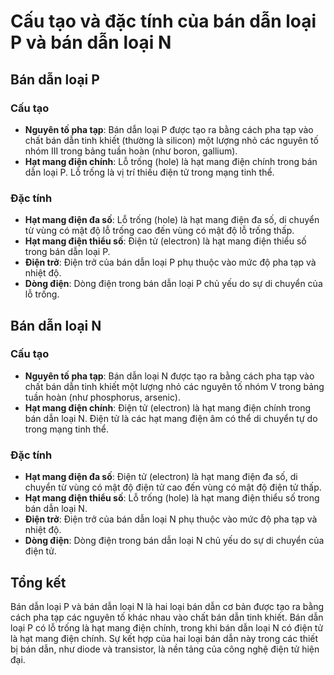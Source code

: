 # Cấu tạo và đặc tính của bán dẫn loại P và bán dẫn loại N

## Bán dẫn loại P

### Cấu tạo
- **Nguyên tố pha tạp**: Bán dẫn loại P được tạo ra bằng cách pha tạp vào chất bán dẫn tinh khiết (thường là silicon) một lượng nhỏ các nguyên tố nhóm III trong bảng tuần hoàn (như boron, gallium).
- **Hạt mang điện chính**: Lỗ trống (hole) là hạt mang điện chính trong bán dẫn loại P. Lỗ trống là vị trí thiếu điện tử trong mạng tinh thể.

### Đặc tính
- **Hạt mang điện đa số**: Lỗ trống (hole) là hạt mang điện đa số, di chuyển từ vùng có mật độ lỗ trống cao đến vùng có mật độ lỗ trống thấp.
- **Hạt mang điện thiểu số**: Điện tử (electron) là hạt mang điện thiểu số trong bán dẫn loại P.
- **Điện trở**: Điện trở của bán dẫn loại P phụ thuộc vào mức độ pha tạp và nhiệt độ.
- **Dòng điện**: Dòng điện trong bán dẫn loại P chủ yếu do sự di chuyển của lỗ trống.

## Bán dẫn loại N

### Cấu tạo
- **Nguyên tố pha tạp**: Bán dẫn loại N được tạo ra bằng cách pha tạp vào chất bán dẫn tinh khiết một lượng nhỏ các nguyên tố nhóm V trong bảng tuần hoàn (như phosphorus, arsenic).
- **Hạt mang điện chính**: Điện tử (electron) là hạt mang điện chính trong bán dẫn loại N. Điện tử là các hạt mang điện âm có thể di chuyển tự do trong mạng tinh thể.

### Đặc tính
- **Hạt mang điện đa số**: Điện tử (electron) là hạt mang điện đa số, di chuyển từ vùng có mật độ điện tử cao đến vùng có mật độ điện tử thấp.
- **Hạt mang điện thiểu số**: Lỗ trống (hole) là hạt mang điện thiểu số trong bán dẫn loại N.
- **Điện trở**: Điện trở của bán dẫn loại N phụ thuộc vào mức độ pha tạp và nhiệt độ.
- **Dòng điện**: Dòng điện trong bán dẫn loại N chủ yếu do sự di chuyển của điện tử.

## Tổng kết
Bán dẫn loại P và bán dẫn loại N là hai loại bán dẫn cơ bản được tạo ra bằng cách pha tạp các nguyên tố khác nhau vào chất bán dẫn tinh khiết. Bán dẫn loại P có lỗ trống là hạt mang điện chính, trong khi bán dẫn loại N có điện tử là hạt mang điện chính. Sự kết hợp của hai loại bán dẫn này trong các thiết bị bán dẫn, như diode và transistor, là nền tảng của công nghệ điện tử hiện đại.
